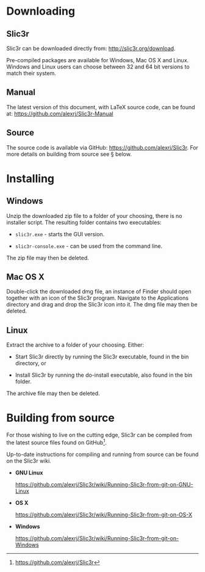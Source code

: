 Downloading
===========

Slic3r
------

 Slic3r can be downloaded directly from:
<http://slic3r.org/download>.

Pre-compiled packages are available for Windows, Mac OS X and Linux.
Windows and Linux users can choose between 32 and 64 bit versions to
match their system.

Manual
------



The latest version of this document, with LaTeX source code, can be
found at: <https://github.com/alexrj/Slic3r-Manual>

Source
------



The source code is available via GitHub:
<https://github.com/alexrj/Slic3r>. For more details on building from
source see § below.

Installing
==========

Windows
-------

Unzip the downloaded zip file to a folder of your choosing, there is no
installer script. The resulting folder contains two executables:

-   `slic3r.exe` - starts the GUI version.

-   `slic3r-console.exe` - can be used from the command line.

The zip file may then be deleted.

Mac OS X
--------

Double-click the downloaded dmg file, an instance of Finder should open
together with an icon of the Slic3r program. Navigate to the
Applications directory and drag and drop the Slic3r icon into it. The
dmg file may then be deleted.

Linux
-----

Extract the archive to a folder of your choosing. Either:

-   Start Slic3r directly by running the Slic3r executable, found in the
    bin directory, or

-   Install Slic3r by running the do-install executable, also found in
    the bin folder.

The archive file may then be deleted.

Building from source
====================



For those wishing to live on the cutting edge, Slic3r can be compiled
from the latest source files found on GitHub[^1].

Up-to-date instructions for compiling and running from source can be
found on the Slic3r wiki.

-   **GNU Linux**

    <https://github.com/alexrj/Slic3r/wiki/Running-Slic3r-from-git-on-GNU-Linux>

-   **OS X**

    <https://github.com/alexrj/Slic3r/wiki/Running-Slic3r-from-git-on-OS-X>

-   **Windows**

    <https://github.com/alexrj/Slic3r/wiki/Running-Slic3r-from-git-on-Windows>

[^1]: <https://github.com/alexrj/Slic3r>
